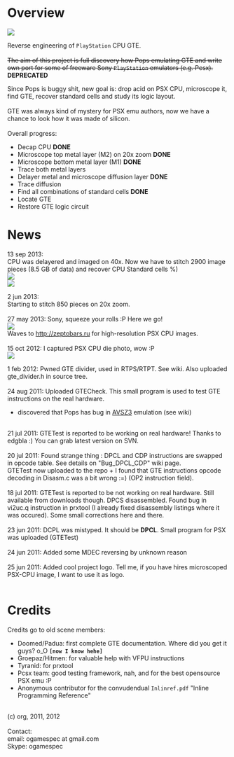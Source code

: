 # Overview #

<img src='http://ogamespec.com/imgstore/whc4e032dbd75870.jpg'>

Reverse engineering of <code>PlayStation</code> CPU GTE.<br>
<br>
<s>The aim of this project is full discovery how Pops emulating GTE and write own port for some of freeware Sony <code>PlayStation</code> emulators (e.g. Pcsx).</s> <b>DEPRECATED</b>

Since Pops is buggy shit, new goal is: drop acid on PSX CPU, microscope it, find GTE, recover standard cells and study its logic layout.<br>
<br>
GTE was always kind of mystery for PSX emu authors, now we have a chance to look how it was made of silicon.<br>
<br>
Overall progress:<br>
- Decap CPU <b>DONE</b><br>
- Microscope top metal layer (M2) on 20x zoom <b>DONE</b><br>
- Microscope bottom metal layer (M1) <b>DONE</b><br>
- Trace both metal layers<br>
- Delayer metal and microscope diffusion layer <b>DONE</b><br>
- Trace diffusion <br>
- Find all combinations of standard cells <b>DONE</b><br>
- Locate GTE<br>
- Restore GTE logic circuit<br>

<h1>News</h1>

13 sep 2013:<br>
CPU was delayered and imaged on 40x. Now we have to stitch 2900 image pieces (8.5 GB of data) and recover CPU Standard cells %) <br>
<img src='http://wiki.psxdev.ru/images/4/4f/Cells.jpg' /><br>
<img src='http://wiki.psxdev.ru/images/a/ae/Cellblock.jpg' />

2 jun 2013:<br>
Starting to stitch 850 pieces on 20x zoom.<br>
<br>
27 may 2013: Sony, squeeze your rolls :P Here we go!<br>
<img src='http://ogamespec.com/imgstore/whc51a3124a21d97.jpg'> <br>
Waves to <a href='http://zeptobars.ru'>http://zeptobars.ru</a> for high-resolution PSX CPU images.<br>
<br>
15 oct 2012: I captured PSX CPU die photo, wow :P<br>
<img src='http://ogamespec.com/imgstore/whc51a31241062f2.jpg'>

1 feb 2012: Pwned GTE divider, used in RTPS/RTPT. See wiki. Also uploaded gte_divider.h in source tree.<br>
<br>
24 aug 2011: Uploaded GTECheck. This small program is used to test GTE instructions on the real hardware.<br>
+ discovered that Pops has bug in <a href='AVSZ3.md'>AVSZ3</a> emulation (see wiki)<br>
<br>
21 jul 2011: GTETest is reported to be working on real hardware! Thanks to edgbla :) You can grab latest version on SVN.<br>
<br>
20 jul 2011: Found strange thing : DPCL and CDP instructions are swapped in opcode table. See details on "Bug_DPCL_CDP" wiki page.<br>
GTETest now uploaded to the repo + I found that GTE instructions opcode decoding in Disasm.c was a bit wrong :=)  (OP2 instruction field).<br>
<br>
18 jul 2011: GTETest is reported to be not working on real hardware. Still available from downloads though. DPCS disassembled. Found bug in vi2uc.q instruction in prxtool (I already fixed disassembly listings where it was occured). Some small corrections here and there.<br>
<br>
23 jun 2011: DCPL was mistyped. It should be <b>DPCL</b>. Small program for PSX was uploaded (GTETest)<br>
<br>
24 jun 2011: Added some MDEC reversing by unknown reason<br>
<br>
25 jun 2011: Added cool project logo. Tell me, if you have hires microscoped PSX-CPU image, I want to use it as logo.<br>
<br>
<h1>Credits</h1>

Credits go to old scene members:<br>
- Doomed/Padua: first complete GTE documentation. Where did you get it guys? o_O <b><code>[now I know hehe]</code></b><br>
- Groepaz/Hitmen: for valuable help with VFPU instructions<br>
- Tyranid: for prxtool<br>
- Pcsx team: good testing framework, nah, and for the best opensource PSX emu :P<br>
- Anonymous contributor for the convudendual <code>Inlinref.pdf</code> "Inline Programming Reference"<br>
<br>
(c) org, 2011, 2012<br>
<br>
Contact:<br>
email: ogamespec at gmail.com<br>
Skype: ogamespec
